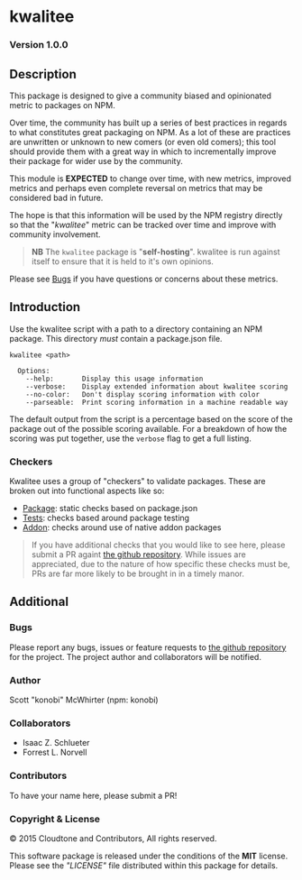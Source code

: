 # kwalitee
### Version 1.0.0

## Description

This package is designed to give a community biased and opinionated metric to packages on NPM.

Over time, the community has built up a series of best practices in regards to what constitutes great packaging on NPM. As a lot of these are practices are unwritten or unknown to new comers (or even old comers); this tool should provide them with a great way in which to incrementally improve their package for wider use by the community.

This module is **EXPECTED** to change over time, with new metrics, improved metrics and perhaps even complete reversal on metrics that may be considered bad in future.

The hope is that this information will be used by the NPM registry directly so that the "_kwalitee_" metric can be tracked over time and improve with community involvement.

> **NB**  The `kwalitee` package is "**self-hosting**". kwalitee is run against itself to ensure that it is held to it's own opinions.

Please see [Bugs](#Bugs) if you have questions or concerns about these metrics.

## Introduction

Use the kwalitee script with a path to a directory containing an NPM package. This directory _must_ contain a package.json file.

    kwalitee <path>
    
      Options:
        --help:       Display this usage information
        --verbose:    Display extended information about kwalitee scoring
        --no-color:   Don't display scoring information with color
        --parseable:  Print scoring information in a machine readable way

The default output from the script is a percentage based on the score of the package out of the possible scoring available. For a breakdown of how the scoring was put together, use the `verbose` flag to get a full listing.

### Checkers

Kwalitee uses a group of "checkers" to validate packages. These are broken out into functional aspects like so:

 * [Package](docs/checkers/Package.md): static checks based on package.json
 * [Tests](docs/checkers/Tests.md): checks based around package testing
 * [Addon](docs/checkers/Addon.md): checks around use of native addon packages

> If you have additional checks that you would like to see here, please submit a PR againt [the github repository](https://github.com/konobi/kwalitee/). While issues are appreciated,
> due to the nature of how specific these checks must be, PRs are far more likely to be brought in in a timely manor.

## Additional

### Bugs

Please report any bugs, issues or feature requests to [the github repository](https://github.com/konobi/kwalitee/issues/) for the project. The project author and collaborators will be notified.

### Author

Scott "konobi" McWhirter (npm: konobi)

### Collaborators

 * Isaac Z. Schlueter
 * Forrest L. Norvell

### Contributors

To have your name here, please submit a PR!

### Copyright & License

© 2015 Cloudtone and Contributors, All rights reserved.

This software package is released under the conditions of the **MIT** license. Please see the _"LICENSE"_ file distributed within this package for details.
